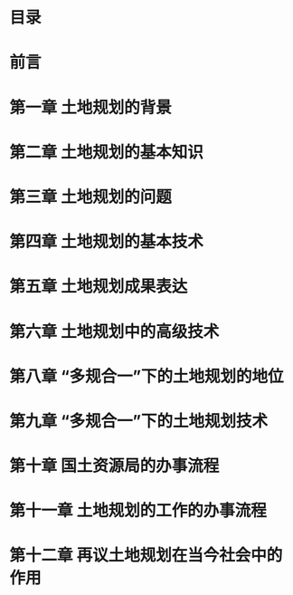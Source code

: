# 目录

# 前言

# 第一章 土地规划的背景

# 第二章 土地规划的基本知识

# 第三章 土地规划的问题

# 第四章 土地规划的基本技术

# 第五章 土地规划成果表达

# 第六章 土地规划中的高级技术

# 第八章 “多规合一”下的土地规划的地位

# 第九章 “多规合一”下的土地规划技术

# 第十章 国土资源局的办事流程

# 第十一章 土地规划的工作的办事流程

# 第十二章 再议土地规划在当今社会中的作用
